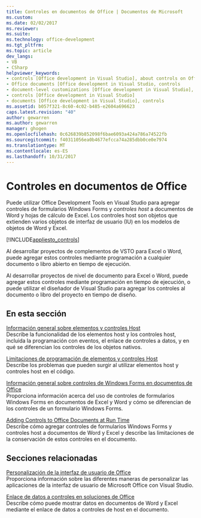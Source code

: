 ```yaml
---
title: Controles en documentos de Office | Documentos de Microsoft
ms.custom: 
ms.date: 02/02/2017
ms.reviewer: 
ms.suite: 
ms.technology: office-development
ms.tgt_pltfrm: 
ms.topic: article
dev_langs:
- VB
- CSharp
helpviewer_keywords:
- controls [Office development in Visual Studio], about controls on Office documents
- Office documents [Office development in Visual Studio, controls
- document-level customizations [Office development in Visual Studio], controls
- controls [Office development in Visual Studio]
- documents [Office development in Visual Studio], controls
ms.assetid: b057f321-8c60-4c02-b485-e2604a696623
caps.latest.revision: "40"
author: gewarren
ms.author: gewarren
manager: ghogen
ms.openlocfilehash: 0c626839b852098f6bae6093a424a786a74522fb
ms.sourcegitcommit: f40311056ea0b4677efcca74a285dbb0ce0e7974
ms.translationtype: MT
ms.contentlocale: es-ES
ms.lasthandoff: 10/31/2017
---
```

# <a name="controls-on-office-documents"></a>Controles en documentos de Office
  Puede utilizar Office Development Tools en Visual Studio para agregar controles de formularios Windows Forms y *controles host* a documentos de Word y hojas de cálculo de Excel. Los controles host son objetos que extienden varios objetos de interfaz de usuario (IU) en los modelos de objetos de Word y Excel.  
  
 [!INCLUDE[appliesto_controls](../vsto/includes/appliesto-controls-md.md)]  
  
 Al desarrollar proyectos de complementos de VSTO para Excel o Word, puede agregar estos controles mediante programación a cualquier documento o libro abierto en tiempo de ejecución.  
  
 Al desarrollar proyectos de nivel de documento para Excel o Word, puede agregar estos controles mediante programación en tiempo de ejecución, o puede utilizar el diseñador de Visual Studio para agregar los controles al documento o libro del proyecto en tiempo de diseño.  
  
## <a name="in-this-section"></a>En esta sección  
 [Información general sobre elementos y controles Host](../vsto/host-items-and-host-controls-overview.md)  
 Describe la funcionalidad de los elementos host y los controles host, incluida la programación con eventos, el enlace de controles a datos, y en qué se diferencian los controles de los objetos nativos.  
  
 [Limitaciones de programación de elementos y controles Host](../vsto/programmatic-limitations-of-host-items-and-host-controls.md)  
 Describe los problemas que pueden surgir al utilizar elementos host y controles host en el código.  
  
 [Información general sobre controles de Windows Forms en documentos de Office](../vsto/windows-forms-controls-on-office-documents-overview.md)  
 Proporciona información acerca del uso de controles de formularios Windows Forms en documentos de Excel y Word y cómo se diferencian de los controles de un formulario Windows Forms.  
  
 [Adding Controls to Office Documents at Run Time](../vsto/adding-controls-to-office-documents-at-run-time.md)  
 Describe cómo agregar controles de formularios Windows Forms y controles host a documentos de Word y Excel y describe las limitaciones de la conservación de estos controles en el documento.  
  
## <a name="related-sections"></a>Secciones relacionadas  
 [Personalización de la interfaz de usuario de Office](../vsto/office-ui-customization.md)  
 Proporciona información sobre las diferentes maneras de personalizar las aplicaciones de la interfaz de usuario de Microsoft Office con Visual Studio.  
  
 [Enlace de datos a controles en soluciones de Office](../vsto/binding-data-to-controls-in-office-solutions.md)  
 Describe cómo puede mostrar datos en documentos de Word y Excel mediante el enlace de datos a controles de host en el documento.  
  
  